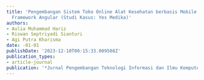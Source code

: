 ```yaml
---
title: 'Pengembangan Sistem Toko Online Alat Kesehatan berbasis Mobile dengan menggunakan
  Framework Angular (Studi Kasus: Yes Medika)'
authors:
- Aulia Muhammad Hariz
- Riswan Septriyadi Sianturi
- Agi Putra Kharisma
date: -01-01
publishDate: '2023-12-10T00:15:33.009508Z'
publication_types:
- article-journal
publication: '*Jurnal Pengembangan Teknologi Informasi dan Ilmu Komputer e-ISSN*'
---
```

